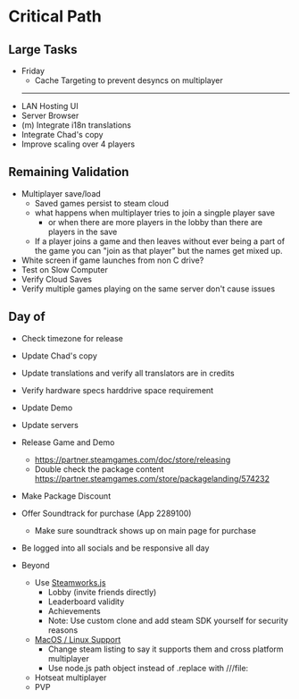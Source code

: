 # Critical Path
## Large Tasks
- Friday
    - Cache Targeting to prevent desyncs on multiplayer
    ---
- LAN Hosting UI
- Server Browser
- (m) Integrate i18n translations
- Integrate Chad's copy
- Improve scaling over 4 players

## Remaining Validation
- Multiplayer save/load
    - Saved games persist to steam cloud
    - what happens when multiplayer tries to join a singple player save
        - or when there are more players in the lobby than there are players in the save
    - If a player joins a game and then leaves without ever being a part of the game you can "join as that player" but the names get mixed up.
- White screen if game launches from non C drive?
- Test on Slow Computer
- Verify Cloud Saves
- Verify multiple games playing on the same server don't cause issues

## Day of
- Check timezone for release
- Update Chad's copy
- Update translations and verify all translators are in credits
- Verify hardware specs harddrive space requirement
- Update Demo
- Update servers
- Release Game and Demo
    - https://partner.steamgames.com/doc/store/releasing
    - Double check the package content https://partner.steamgames.com/store/packagelanding/574232
- Make Package Discount
- Offer Soundtrack for purchase (App 2289100)
    - Make sure soundtrack shows up on main page for purchase
- Be logged into all socials and be responsive all day

- Beyond
    - Use [Steamworks.js](https://github.com/ceifa/steamworks.js)
        - Lobby (invite friends directly)
        - Leaderboard validity
        - Achievements
        - Note: Use custom clone and add steam SDK yourself for security reasons
    - [MacOS / Linux Support](https://www.electronjs.org/docs/latest/tutorial/application-distribution#rebranding-with-downloaded-binaries)
        - Change steam listing to say it supports them and cross platform multiplayer
        - Use node.js path object instead of .replace with ///file:
    - Hotseat multiplayer
    - PVP